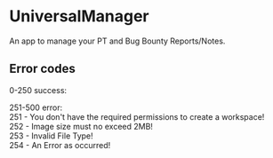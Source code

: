 # UniversalManager
 An app to manage your PT and Bug Bounty Reports/Notes.

## Error codes
0-250 success:<br>

251-500 error: <br>
251 - You don\'t have the required permissions to create a workspace!  <br>
252 - Image size must no exceed 2MB! <br>
253 - Invalid File Type! <br>
254 - An Error as occurred! <br>

